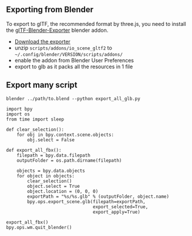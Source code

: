 ## Exporting from Blender

To export to glTF, the recommended format by three.js, you need to install the
[glTF-Blender-Exporter](https://github.com/KhronosGroup/glTF-Blender-Exporter)
blender addon.

* [Download the exporter](https://github.com/KhronosGroup/glTF-Blender-Exporter/archive/master.zip)
* unzip `scripts/addons/io_scene_gltf2` to `~/.config/blender/VERSION/scripts/addons/`
* enable the addon from Blender User Preferences
* export to glb as it packs all the resources in 1 file

## Export many script

```
blender ../path/to.blend --python export_all_glb.py
```

```
import bpy
import os
from time import sleep

def clear_selection():
    for obj in bpy.context.scene.objects:
        obj.select = False

def export_all_fbx():
    filepath = bpy.data.filepath
    outputFolder = os.path.dirname(filepath)

    objects = bpy.data.objects
    for object in objects:
        clear_selection()
        object.select = True
        object.location = (0, 0, 0)
        exportPath = "%s/%s.glb" % (outputFolder, object.name)
        bpy.ops.export_scene.glb(filepath=exportPath,
                                 export_selected=True,
                                 export_apply=True)

export_all_fbx()
bpy.ops.wm.quit_blender()
```
